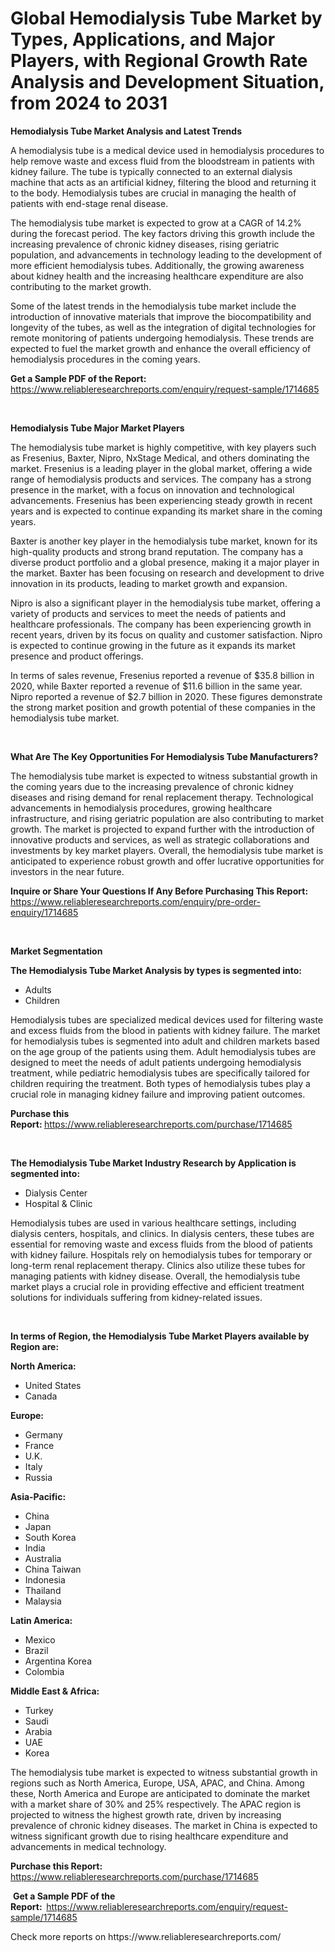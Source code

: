 <p><h1>Global Hemodialysis Tube Market by Types, Applications, and Major Players, with Regional Growth Rate Analysis and Development Situation, from 2024 to 2031</h1></p><p><strong>Hemodialysis Tube Market Analysis and Latest Trends</strong></p>
<p><p>A hemodialysis tube is a medical device used in hemodialysis procedures to help remove waste and excess fluid from the bloodstream in patients with kidney failure. The tube is typically connected to an external dialysis machine that acts as an artificial kidney, filtering the blood and returning it to the body. Hemodialysis tubes are crucial in managing the health of patients with end-stage renal disease.</p><p>The hemodialysis tube market is expected to grow at a CAGR of 14.2% during the forecast period. The key factors driving this growth include the increasing prevalence of chronic kidney diseases, rising geriatric population, and advancements in technology leading to the development of more efficient hemodialysis tubes. Additionally, the growing awareness about kidney health and the increasing healthcare expenditure are also contributing to the market growth.</p><p>Some of the latest trends in the hemodialysis tube market include the introduction of innovative materials that improve the biocompatibility and longevity of the tubes, as well as the integration of digital technologies for remote monitoring of patients undergoing hemodialysis. These trends are expected to fuel the market growth and enhance the overall efficiency of hemodialysis procedures in the coming years.</p></p>
<p><strong>Get a Sample PDF of the Report:&nbsp;</strong> <a href="https://www.reliableresearchreports.com/enquiry/request-sample/1714685">https://www.reliableresearchreports.com/enquiry/request-sample/1714685</a></p>
<p>&nbsp;</p>
<p><strong>Hemodialysis Tube Major Market Players</strong></p>
<p><p>The hemodialysis tube market is highly competitive, with key players such as Fresenius, Baxter, Nipro, NxStage Medical, and others dominating the market. Fresenius is a leading player in the global market, offering a wide range of hemodialysis products and services. The company has a strong presence in the market, with a focus on innovation and technological advancements. Fresenius has been experiencing steady growth in recent years and is expected to continue expanding its market share in the coming years.</p><p>Baxter is another key player in the hemodialysis tube market, known for its high-quality products and strong brand reputation. The company has a diverse product portfolio and a global presence, making it a major player in the market. Baxter has been focusing on research and development to drive innovation in its products, leading to market growth and expansion.</p><p>Nipro is also a significant player in the hemodialysis tube market, offering a variety of products and services to meet the needs of patients and healthcare professionals. The company has been experiencing growth in recent years, driven by its focus on quality and customer satisfaction. Nipro is expected to continue growing in the future as it expands its market presence and product offerings.</p><p>In terms of sales revenue, Fresenius reported a revenue of $35.8 billion in 2020, while Baxter reported a revenue of $11.6 billion in the same year. Nipro reported a revenue of $2.7 billion in 2020. These figures demonstrate the strong market position and growth potential of these companies in the hemodialysis tube market.</p></p>
<p>&nbsp;</p>
<p><strong>What Are The Key Opportunities For Hemodialysis Tube Manufacturers?</strong></p>
<p><p>The hemodialysis tube market is expected to witness substantial growth in the coming years due to the increasing prevalence of chronic kidney diseases and rising demand for renal replacement therapy. Technological advancements in hemodialysis procedures, growing healthcare infrastructure, and rising geriatric population are also contributing to market growth. The market is projected to expand further with the introduction of innovative products and services, as well as strategic collaborations and investments by key market players. Overall, the hemodialysis tube market is anticipated to experience robust growth and offer lucrative opportunities for investors in the near future.</p></p>
<p><strong>Inquire or Share Your Questions If Any Before Purchasing This Report:</strong> <a href="https://www.reliableresearchreports.com/enquiry/pre-order-enquiry/1714685">https://www.reliableresearchreports.com/enquiry/pre-order-enquiry/1714685</a></p>
<p>&nbsp;</p>
<p><strong>Market Segmentation</strong></p>
<p><strong>The Hemodialysis Tube Market Analysis by types is segmented into:</strong></p>
<p><ul><li>Adults</li><li>Children</li></ul></p>
<p><p>Hemodialysis tubes are specialized medical devices used for filtering waste and excess fluids from the blood in patients with kidney failure. The market for hemodialysis tubes is segmented into adult and children markets based on the age group of the patients using them. Adult hemodialysis tubes are designed to meet the needs of adult patients undergoing hemodialysis treatment, while pediatric hemodialysis tubes are specifically tailored for children requiring the treatment. Both types of hemodialysis tubes play a crucial role in managing kidney failure and improving patient outcomes.</p></p>
<p><strong>Purchase this Report:&nbsp;</strong><a href="https://www.reliableresearchreports.com/purchase/1714685">https://www.reliableresearchreports.com/purchase/1714685</a></p>
<p>&nbsp;</p>
<p><strong>The Hemodialysis Tube Market Industry Research by Application is segmented into:</strong></p>
<p><ul><li>Dialysis Center</li><li>Hospital & Clinic</li></ul></p>
<p><p>Hemodialysis tubes are used in various healthcare settings, including dialysis centers, hospitals, and clinics. In dialysis centers, these tubes are essential for removing waste and excess fluids from the blood of patients with kidney failure. Hospitals rely on hemodialysis tubes for temporary or long-term renal replacement therapy. Clinics also utilize these tubes for managing patients with kidney disease. Overall, the hemodialysis tube market plays a crucial role in providing effective and efficient treatment solutions for individuals suffering from kidney-related issues.</p></p>
<p>&nbsp;</p>
<p><strong>In terms of Region, the Hemodialysis Tube Market Players available by Region are:</strong></p>
<p>
    <p> <strong> North America: </strong>
        <ul>
            <li>United States</li>
            <li>Canada</li>
        </ul>
        </p> 
    <p> <strong> Europe: </strong>
        <ul>
            <li>Germany</li>
            <li>France</li>
            <li>U.K.</li>
            <li>Italy</li>
            <li>Russia</li>
        </ul>
        </p> 
    <p> <strong> Asia-Pacific: </strong>
        <ul>
            <li>China</li>
            <li>Japan</li>
            <li>South Korea</li>
            <li>India</li>
            <li>Australia</li>
            <li>China Taiwan</li>
            <li>Indonesia</li>
            <li>Thailand</li>
            <li>Malaysia</li>
        </ul>
        </p> 
    <p> <strong> Latin America: </strong>
        <ul>
            <li>Mexico</li>
            <li>Brazil</li>
            <li>Argentina Korea</li>
            <li>Colombia</li>
        </ul>
        </p> 
    <p> <strong> Middle East & Africa: </strong>
        <ul>
            <li>Turkey</li>
            <li>Saudi</li>
            <li>Arabia</li>
            <li>UAE</li>
            <li>Korea</li>
        </ul>
    </p>
    </p>
<p><p>The hemodialysis tube market is expected to witness substantial growth in regions such as North America, Europe, USA, APAC, and China. Among these, North America and Europe are anticipated to dominate the market with a market share of 30% and 25% respectively. The APAC region is projected to witness the highest growth rate, driven by increasing prevalence of chronic kidney diseases. The market in China is expected to witness significant growth due to rising healthcare expenditure and advancements in medical technology.</p></p>
<p><strong>Purchase this Report: </strong><a href="https://www.reliableresearchreports.com/purchase/1714685">https://www.reliableresearchreports.com/purchase/1714685</a></p>
<p>&nbsp;<strong>Get a Sample PDF of the Report:&nbsp;&nbsp;</strong><a href="https://www.reliableresearchreports.com/enquiry/request-sample/1714685">https://www.reliableresearchreports.com/enquiry/request-sample/1714685</a></p>
<p><strong></strong></p>
<p>Check more reports on https://www.reliableresearchreports.com/</p>